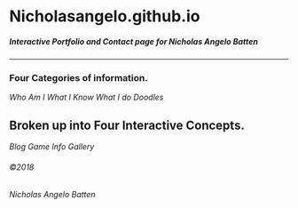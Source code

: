 # Nicholasangelo.github.io
##### Interactive Portfolio and Contact page for Nicholas Angelo Batten
_________________________________________________
  
### Four Categories of information.
*Who Am I*
*What I Know*
*What I do*
*Doodles*

## Broken up into Four Interactive Concepts.
*Blog*
*Game*
*Info*
*Gallery*

###### ©2018
###### Nicholas Angelo Batten
